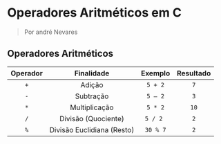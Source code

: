 # Operadores Aritméticos em C
> Por andré Nevares

## Operadores Aritméticos

| Operador | Finalidade  | Exemplo | Resultado |
|   :-:    |     :-:     |   :-:   |    :-:    |
|   ``` + ``` |  Adição                     | ``` 5 + 2 ```  | ``` 7 ```  |
|   ``` - ``` |  Subtração                  | ``` 5 – 2	```  | ``` 3 ```  |
|  ``` * ```	|  Multiplicação	            | ``` 5 * 2	```  | ``` 10 ``` |
|  ``` / ```	|  Divisão (Quociente)	      | ```5 / 2 ```	 | ``` 2 ```|
| ``` % ```	  |  Divisão Euclidiana (Resto)	| ``` 30 % 7 ``` | ``` 2 ``` |


